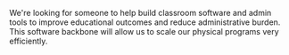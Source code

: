We're looking for someone to help build classroom software and admin tools to improve educational outcomes and reduce administrative burden. This software backbone will allow us to scale our physical programs very efficiently.